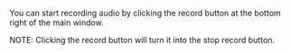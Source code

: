 You can start recording audio by clicking the record button at the bottom right of the main window.

NOTE: Clicking the record button will turn it into the stop record button.
